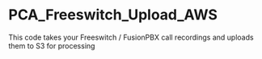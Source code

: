 # PCA_Freeswitch_Upload_AWS
This code takes your Freeswitch / FusionPBX call recordings and uploads them to S3 for processing
